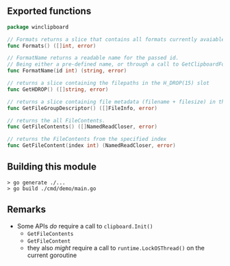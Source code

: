 ## Exported functions

```go
package winclipboard

// Formats returns a slice that contains all formats currently avaiable in the clipboard
func Formats() ([]int, error)

// FormatName returns a readable name for the passed id.
// Being either a pre-defined name, or through a call to GetClipboardFormatNameW)
func FormatName(id int) (string, error)

// returns a slice containing the filepaths in the H_DROP(15) slot
func GetHDROP() ([]string, error)

// returns a slice containing file metadata (filename + filesize) in the FileGroupDescriptorW slot
func GetFileGroupDescriptor() ([]FileInfo, error)

// returns the all FileContents.
func GetFileContents() ([]NamedReadCloser, error)

// returns the FileContents from the specified index
func GetFileContent(index int) (NamedReadCloser, error)
```

## Building this module 

```
> go generate ./...
> go build ./cmd/demo/main.go
```

## Remarks

- Some APIs _do_ require a call to `clipboard.Init()`
    - `GetFileContents`
    - `GetFileContent`
    - they also _might_ require a call to `runtime.LockOSThread()` on the current goroutine
